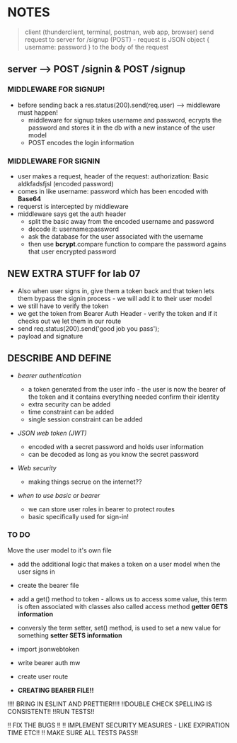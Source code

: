 # NOTES

> client (thunderclient, terminal, postman, web app, browser) send request to server for /signup (POST) - request is JSON object { username: password } to the body of the request

## server --> POST /signin & POST /signup

### MIDDLEWARE FOR **SIGNUP!**

- before sending back a res.status(200).send(req.user) --> middleware must happen!
  - middleware for signup takes username and password, ecrypts the password and stores it in the db with a new instance of the user model
  - POST encodes the login information

### MIDDLEWARE FOR **SIGNIN**

- user makes a request, header of the request: authorization: Basic aldkfadsfjsl (encoded password)
- comes in like username: password which has been encoded with **Base64**
- requerst is intercepted by middleware
- middleware says get the auth header
  - split the basic away from the encoded username and password
  - decode it: username:password
  - ask the database for the user associated with the username
  - then use **bcrypt**.compare function to compare the password agains that user encrypted password

## NEW EXTRA STUFF for lab 07

- Also when user signs in, give them a token back and that token lets them bypass the signin process - we will add it to their user model
- we still have to verify the token
- we get the token from Bearer Auth Header - verify the token and if it checks out we let them in our route
- send req.status(200).send('good job you pass');
- payload and signature

## DESCRIBE AND DEFINE

- *bearer authentication*
  - a token generated from the user info - the user is now the bearer of the token and it contains everything needed confirm their identity
  - extra security can be added
  - time constraint can be added
  - single session constraint can be added
  
- *JSON web token (JWT)*
  
  - encoded with a secret password and holds user information
  - can be decoded as long as you know the secret password

- *Web security*

  - making things secrue on the internet??

- *when to use basic or bearer*

  - we can store user roles in bearer to protect routes
  - basic specifically used for sign-in!
  
### TO DO

Move the user model to it's own file

- add the additional logic that makes a token on a user model when the user signs in
- create the bearer file

- add a get() method to token - allows us to access some value, this term is often associated with classes also called access method **getter GETS information**
- conversly the term setter, set() method, is used to set a new value for something **setter SETS information**
- import jsonwebtoken

- write bearer auth mw
- create user route

- **CREATING BEARER FILE!!**

!!!! BRING IN ESLINT AND PRETTIER!!!!
!!DOUBLE CHECK SPELLING IS CONSISTENT!!
!!RUN TESTS!!

!! FIX THE BUGS !!
!! IMPLEMENT SECURITY MEASURES - LIKE EXPIRATION TIME ETC!!
!! MAKE SURE ALL TESTS PASS!!
